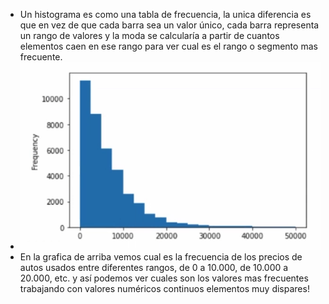 - Un histograma es como una tabla de frecuencia, la unica diferencia es que en vez de que cada barra sea un valor único, cada barra representa un rango de valores y la moda se calcularía a partir de cuantos elementos caen en ese rango para ver cual es el rango o segmento mas frecuente.
- ![image.png](../assets/image_1668019674218_0.png)
- En la grafica de arriba vemos cual es la frecuencia de los precios de autos usados entre diferentes rangos, de 0 a 10.000, de 10.000 a 20.000, etc. y así podemos ver cuales son los valores mas frecuentes trabajando con valores numéricos continuos elementos muy dispares!